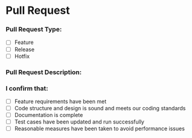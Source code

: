 # Pull Request

### Pull Request Type:

- [ ] Feature
- [ ] Release
- [ ] Hotfix

### Pull Request Description:


### I confirm that:

- [ ] Feature requirements have been met
- [ ] Code structure and design is sound and meets our coding standards
- [ ] Documentation is complete
- [ ] Test cases have been updated and run successfully
- [ ] Reasonable measures have been taken to avoid performance issues